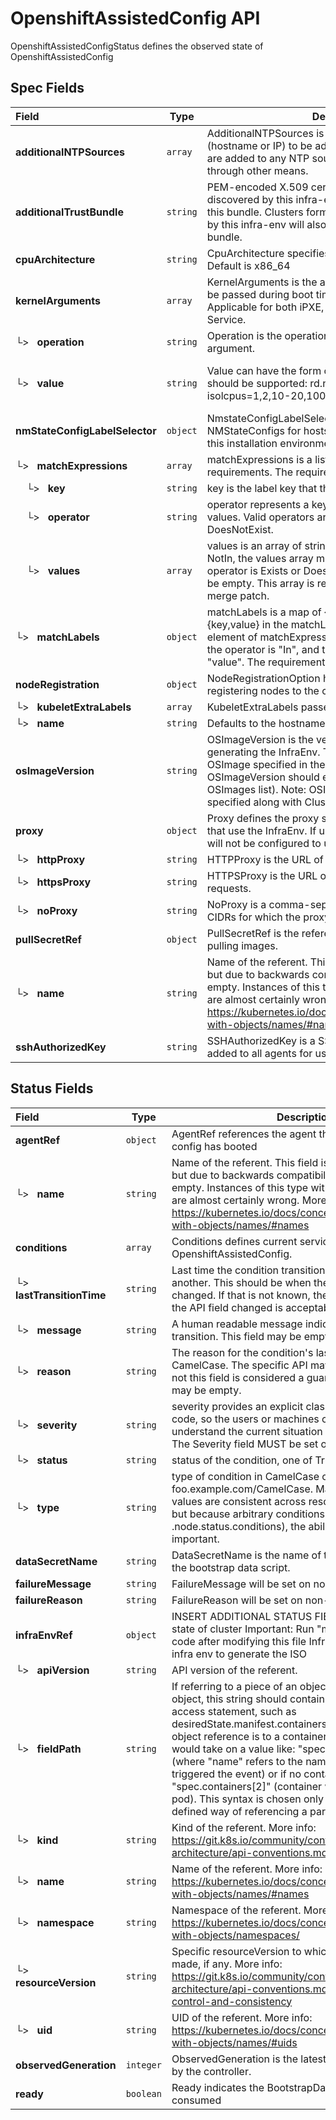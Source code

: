 # OpenshiftAssistedConfig API

OpenshiftAssistedConfigStatus defines the observed state of OpenshiftAssistedConfig

## Spec Fields

| Field | Type | Description | Validations |
|:---|---|---|---|
|  **additionalNTPSources** | `array` | AdditionalNTPSources is a list of NTP sources (hostname or IP) to be added to all cluster hosts. They are added to any NTP sources that were configured through other means. | N/A |
|  **additionalTrustBundle** | `string` | PEM-encoded X.509 certificate bundle. Hosts discovered by this infra-env will trust the certificates in this bundle. Clusters formed from the hosts discovered by this infra-env will also trust the certificates in this bundle. | N/A |
|  **cpuArchitecture** | `string` | CpuArchitecture specifies the target CPU architecture. Default is x86_64 | N/A |
|  **kernelArguments** | `array` | KernelArguments is the additional kernel arguments to be passed during boot time of the discovery image. Applicable for both iPXE, and ISO streaming from Image Service. | N/A |
| └>&nbsp;&nbsp; **operation** | `string` | Operation is the operation to apply on the kernel argument. | N/A |
| └>&nbsp;&nbsp; **value** | `string` | Value can have the form <parameter> or <parameter>=<value>. The following examples should be supported: rd.net.timeout.carrier=60 isolcpus=1,2,10-20,100-2000:2/25 quiet | `Pattern=^(?:(?:[^ \t\n\r"]+)\|(?:"[^"]*"))+$` |
|  **nmStateConfigLabelSelector** | `object` | NmstateConfigLabelSelector associates NMStateConfigs for hosts that are considered part of this installation environment. | N/A |
| └>&nbsp;&nbsp; **matchExpressions** | `array` | matchExpressions is a list of label selector requirements. The requirements are ANDed. | N/A |
| &nbsp;&nbsp;&nbsp;&nbsp;└>&nbsp;&nbsp; **key** | `string` | key is the label key that the selector applies to. | N/A |
| &nbsp;&nbsp;&nbsp;&nbsp;└>&nbsp;&nbsp; **operator** | `string` | operator represents a key's relationship to a set of values. Valid operators are In, NotIn, Exists and DoesNotExist. | N/A |
| &nbsp;&nbsp;&nbsp;&nbsp;└>&nbsp;&nbsp; **values** | `array` | values is an array of string values. If the operator is In or NotIn, the values array must be non-empty. If the operator is Exists or DoesNotExist, the values array must be empty. This array is replaced during a strategic merge patch. | N/A |
| └>&nbsp;&nbsp; **matchLabels** | `object` | matchLabels is a map of {key,value} pairs. A single {key,value} in the matchLabels map is equivalent to an element of matchExpressions, whose key field is "key", the operator is "In", and the values array contains only "value". The requirements are ANDed. | N/A |
|  **nodeRegistration** | `object` | NodeRegistrationOption holds fields related to registering nodes to the cluster | N/A |
| └>&nbsp;&nbsp; **kubeletExtraLabels** | `array` | KubeletExtraLabels passes extra labels to kubelet. | N/A |
| └>&nbsp;&nbsp; **name** | `string` | Defaults to the hostname of the node if not provided. | N/A |
|  **osImageVersion** | `string` | OSImageVersion is the version of OS image to use when generating the InfraEnv. The version should refer to an OSImage specified in the AgentServiceConfig (i.e. OSImageVersion should equal to an OpenshiftVersion in OSImages list). Note: OSImageVersion can't be specified along with ClusterRef. | N/A |
|  **proxy** | `object` | Proxy defines the proxy settings for agents and clusters that use the InfraEnv. If unset, the agents and clusters will not be configured to use a proxy. | N/A |
| └>&nbsp;&nbsp; **httpProxy** | `string` | HTTPProxy is the URL of the proxy for HTTP requests. | N/A |
| └>&nbsp;&nbsp; **httpsProxy** | `string` | HTTPSProxy is the URL of the proxy for HTTPS requests. | N/A |
| └>&nbsp;&nbsp; **noProxy** | `string` | NoProxy is a comma-separated list of domains and CIDRs for which the proxy should not be used. | N/A |
|  **pullSecretRef** | `object` | PullSecretRef is the reference to the secret to use when pulling images. | N/A |
| └>&nbsp;&nbsp; **name** | `string` | Name of the referent. This field is effectively required, but due to backwards compatibility is allowed to be empty. Instances of this type with an empty value here are almost certainly wrong. More info: https://kubernetes.io/docs/concepts/overview/working-with-objects/names/#names | N/A |
|  **sshAuthorizedKey** | `string` | SSHAuthorizedKey is a SSH public keys that will be added to all agents for use in debugging. | N/A |
## Status Fields

| Field | Type | Description | Validations |
|:---|---|---|---|
|  **agentRef** | `object` | AgentRef references the agent this agent bootstrap config has booted | N/A |
| └>&nbsp;&nbsp; **name** | `string` | Name of the referent. This field is effectively required, but due to backwards compatibility is allowed to be empty. Instances of this type with an empty value here are almost certainly wrong. More info: https://kubernetes.io/docs/concepts/overview/working-with-objects/names/#names | N/A |
|  **conditions** | `array` | Conditions defines current service state of the OpenshiftAssistedConfig. | N/A |
| └>&nbsp;&nbsp; **lastTransitionTime** | `string` | Last time the condition transitioned from one status to another. This should be when the underlying condition changed. If that is not known, then using the time when the API field changed is acceptable. | N/A |
| └>&nbsp;&nbsp; **message** | `string` | A human readable message indicating details about the transition. This field may be empty. | N/A |
| └>&nbsp;&nbsp; **reason** | `string` | The reason for the condition's last transition in CamelCase. The specific API may choose whether or not this field is considered a guaranteed API. This field may be empty. | N/A |
| └>&nbsp;&nbsp; **severity** | `string` | severity provides an explicit classification of Reason code, so the users or machines can immediately understand the current situation and act accordingly. The Severity field MUST be set only when Status=False. | N/A |
| └>&nbsp;&nbsp; **status** | `string` | status of the condition, one of True, False, Unknown. | N/A |
| └>&nbsp;&nbsp; **type** | `string` | type of condition in CamelCase or in foo.example.com/CamelCase. Many .condition.type values are consistent across resources like Available, but because arbitrary conditions can be useful (see .node.status.conditions), the ability to deconflict is important. | N/A |
|  **dataSecretName** | `string` | DataSecretName is the name of the secret that stores the bootstrap data script. | N/A |
|  **failureMessage** | `string` | FailureMessage will be set on non-retryable errors | N/A |
|  **failureReason** | `string` | FailureReason will be set on non-retryable errors | N/A |
|  **infraEnvRef** | `object` | INSERT ADDITIONAL STATUS FIELD - define observed state of cluster Important: Run "make" to regenerate code after modifying this file InfraEnvRef references the infra env to generate the ISO | N/A |
| └>&nbsp;&nbsp; **apiVersion** | `string` | API version of the referent. | N/A |
| └>&nbsp;&nbsp; **fieldPath** | `string` | If referring to a piece of an object instead of an entire object, this string should contain a valid JSON/Go field access statement, such as desiredState.manifest.containers[2]. For example, if the object reference is to a container within a pod, this would take on a value like: "spec.containers{name}" (where "name" refers to the name of the container that triggered the event) or if no container name is specified "spec.containers[2]" (container with index 2 in this pod). This syntax is chosen only to have some well-defined way of referencing a part of an object. | N/A |
| └>&nbsp;&nbsp; **kind** | `string` | Kind of the referent. More info: https://git.k8s.io/community/contributors/devel/sig-architecture/api-conventions.md#types-kinds | N/A |
| └>&nbsp;&nbsp; **name** | `string` | Name of the referent. More info: https://kubernetes.io/docs/concepts/overview/working-with-objects/names/#names | N/A |
| └>&nbsp;&nbsp; **namespace** | `string` | Namespace of the referent. More info: https://kubernetes.io/docs/concepts/overview/working-with-objects/namespaces/ | N/A |
| └>&nbsp;&nbsp; **resourceVersion** | `string` | Specific resourceVersion to which this reference is made, if any. More info: https://git.k8s.io/community/contributors/devel/sig-architecture/api-conventions.md#concurrency-control-and-consistency | N/A |
| └>&nbsp;&nbsp; **uid** | `string` | UID of the referent. More info: https://kubernetes.io/docs/concepts/overview/working-with-objects/names/#uids | N/A |
|  **observedGeneration** | `integer` | ObservedGeneration is the latest generation observed by the controller. | N/A |
|  **ready** | `boolean` | Ready indicates the BootstrapData field is ready to be consumed | N/A |
